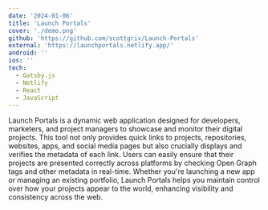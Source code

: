 ```yaml
---
date: '2024-01-06'
title: 'Launch Portals'
cover: './demo.png'
github: 'https://github.com/scottgriv/Launch-Portals'
external: 'https://launchportals.netlify.app/'
android: ''
ios: ''
tech:
  - Gatsby.js
  - Netlify
  - React
  - JavaScript
---
```


Launch Portals is a dynamic web application designed for developers, marketers, and project managers to showcase and monitor their digital projects. This tool not only provides quick links to projects, repositories, websites, apps, and social media pages but also crucially displays and verifies the metadata of each link. Users can easily ensure that their projects are presented correctly across platforms by checking Open Graph tags and other metadata in real-time. Whether you're launching a new app or managing an existing portfolio, Launch Portals helps you maintain control over how your projects appear to the world, enhancing visibility and consistency across the web.
